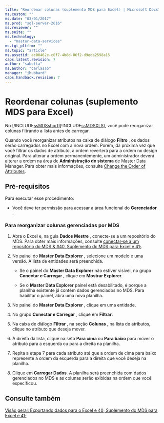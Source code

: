 ```yaml
---
title: "Reordenar colunas (suplemento MDS para Excel) | Microsoft Docs"
ms.custom: ""
ms.date: "03/01/2017"
ms.prod: "sql-server-2016"
ms.reviewer: ""
ms.suite: ""
ms.technology: 
  - "master-data-services"
ms.tgt_pltfrm: ""
ms.topic: "article"
ms.assetid: ac00462e-c0f7-4b8d-86f2-d9eda2598a15
caps.latest.revision: 7
author: "sabotta"
ms.author: "carlasab"
manager: "jhubbard"
caps.handback.revision: 7
---
```

# Reordenar colunas (suplemento MDS para Excel)
  No [!INCLUDE[ssMDSshort](../../includes/ssmdsshort-md.md)][!INCLUDE[ssMDSXLS](../../includes/ssmdsxls-md.md)], você pode reorganizar colunas filtrando a lista antes de carregar.  
  
 Quando você reorganizar atributos na caixa de diálogo **Filtro** , os dados serão carregados no Excel com a nova ordem. Porém, da próxima vez que você filtrar os dados de atributo, a ordem reverterá para a ordem no design original. Para alterar a ordem permanentemente, um administrador deverá alterar a ordem na área de **Administração do sistema** de Master Data Manager. Para obter mais informações, consulte [Change the Order of Attributes](../../master-data-services/change-the-order-of-attributes.md).  
  
## Pré-requisitos  
 Para executar esse procedimento:  
  
-   Você deve ter permissão para acessar a área funcional do **Gerenciador** .  
  
### Para reorganizar colunas gerenciadas por MDS  
  
1.  Abra o Excel e, na guia **Dados Mestre** , conecte-se a um repositório do MDS. Para obter mais informações, consulte [conectar-se a um repositório do MDS & #40. Suplemento do MDS para Excel e 41;](../../master-data-services/microsoft-excel-add-in/connect-to-an-mds-repository-mds-add-in-for-excel.md).  
  
2.  No painel do **Master Data Explorer** , selecione um modelo e uma versão. A lista de entidades será preenchida.  
  
    -   Se o painel do **Master Data Explorer** não estiver visível, no grupo **Conectar e Carregar** , clique em **Mostrar Explorer**.  
  
    -   Se o **Master Data Explorer** painel está desabilitado, é porque a planilha existente já contém dados gerenciados no MDS. Para habilitar o painel, abra uma nova planilha.  
  
3.  No painel do **Master Data Explorer** , clique em uma entidade.  
  
4.  No grupo **Conectar e Carregar** , clique em **Filtrar**.  
  
5.  Na caixa de diálogo **Filtrar** , na seção **Colunas** , na lista de atributos, clique no atributo que deseja mover.  
  
6.  À direita da lista, clique na seta **Para cima** ou **Para baixo** para mover o atributo para a esquerda ou para a direita na planilha.  
  
7.  Repita a etapa 7 para cada atributo até que a ordem de cima para baixo represente a ordem da esquerda para a direita que você deseja na planilha.  
  
8.  Clique em **Carregar Dados**. A planilha será preenchida com dados gerenciados no MDS e as colunas serão exibidas na ordem que você especificou.  
  
## Consulte também  
 [Visão geral: Exportando dados para o Excel e 40; Suplemento do MDS para Excel e 41;](../../master-data-services/microsoft-excel-add-in/overview-exporting-data-to-excel-mds-add-in-for-excel.md)  
  
  